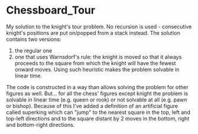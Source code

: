 # Chessboard_Tour
My solution to the knight's tour problem. No recursion is used - consecutive knight's positions are put on/popped from a stack instead.
The solution contains two versions:
  1. the regular one
  2. one that uses Warnsdorf's rule: the knight is moved so that it always proceeds to the square from which the knight will have the fewest onward moves. Using such heuristic makes the problem solvable in linear time.
  
The code is constructed in a way than allows solving the problem for other figures as well. But... for all the chess' figures except knight the problem is solvable in linear time (e.g. queen or rook) or not solvable at all (e.g. pawn or bishop). Because of this I've added a definition of an artificial figure called superking which can "jump" to the nearest square in the top, left and top-left directions and to the square distant by 2 moves in the bottom, right and bottom-right directions.
